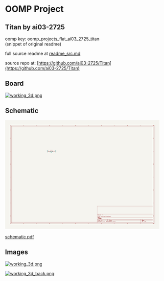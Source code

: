 # OOMP Project  
## Titan  by ai03-2725  
  
oomp key: oomp_projects_flat_ai03_2725_titan  
(snippet of original readme)  
  
  
  full source readme at [readme_src.md](readme_src.md)  
  
source repo at: [https://github.com/ai03-2725/Titan](https://github.com/ai03-2725/Titan)  
## Board  
  
[![working_3d.png](working_3d_600.png)](working_3d.png)  
## Schematic  
  
[![working_schematic.png](working_schematic_600.png)](working_schematic.png)  
  
[schematic pdf](working_schematic.pdf)  
## Images  
  
[![working_3d.png](working_3d_140.png)](working_3d.png)  
  
[![working_3d_back.png](working_3d_back_140.png)](working_3d_back.png)  
